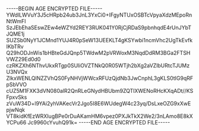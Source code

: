 -----BEGIN AGE ENCRYPTED FILE-----
YWdlLWVuY3J5cHRpb24ub3JnL3YxCi0+IFgyNTUxOSBTcVpyaXdzMEpoRnNtWmFI
SzJEbEhaSEswZEw4eWZYd2REY3RUK041Y0RjCjRDaS9pbnhqdE4rUnJYbTJQME1j
SUZSb0NyY1JCMnd1YUJ4R0pSeW13UEEKLT4gKSYwbi1ncmVhc2UgTkEvfkIKbTRv
Q29hODJnWis1bHBteGdJQnp5TWdwM2pVRWoxM3NqdDdRM3BGa2FTSHVWZ29Ed0d0
czRKZXh6NThvUkxRTgp0SUliOVZTNkQ0R05WTjh2bXg2aVZlbURtcTJUMzU3NVQx
ZlkxWENLQlNZZVhQS0FyNHVjWWcxRFUzQjdNb3JwCnphL3gKLS0tIG9qRFpSbVVO
cUZ5M1FXK3dVN080alR2QnRLeGNydHBUbm9ZQTlXWENoRHcKXqADt//KSFpxvSks
zVuW34D+l9YAi2yhVAKecVr2Jgo5I8E6WUdegW4c23yq/DsLxeOZG9xXwEpjwNqk
VT8kidKfEzWRXIugBPe0rDuAKamHM6vpez0PXJkTkX2We2/3nLAmo8E8kXYCPu66
Jc9960cYvuhQ91k=
-----END AGE ENCRYPTED FILE-----
